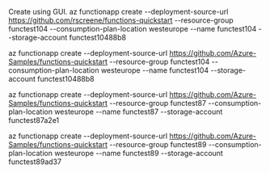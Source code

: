 Create using GUI.
az functionapp create --deployment-source-url https://github.com/rscreene/functions-quickstart --resource-group functest104 --consumption-plan-location westeurope --name functest104 --storage-account functest10488b8

az functionapp create --deployment-source-url https://github.com/Azure-Samples/functions-quickstart --resource-group functest104 --consumption-plan-location westeurope --name functest104 --storage-account functest10488b8

az functionapp create --deployment-source-url https://github.com/Azure-Samples/functions-quickstart --resource-group functest87 --consumption-plan-location westeurope --name functest87 --storage-account functest87a2e1

az functionapp create --deployment-source-url https://github.com/Azure-Samples/functions-quickstart --resource-group functest89 --consumption-plan-location westeurope --name functest89 --storage-account functest89ad37
